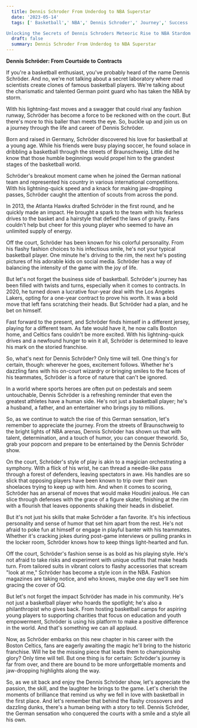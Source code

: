 ```yaml
---
  title: Dennis Schroder From Underdog to NBA Superstar 
  date: '2023-05-14'
  tags: [' Basketball',' NBA',' Dennis Schroder',' Journey',' Success

Unlocking the Secrets of Dennis Schroders Meteoric Rise to NBA Stardom ']
  draft: false
  summary: Dennis Schroder From Underdog to NBA Superstar 
---
```

  **Dennis Schröder: From Courtside to Contracts**

If you're a basketball enthusiast, you've probably heard of the name Dennis Schröder. And no, we're not talking about a secret laboratory where mad scientists create clones of famous basketball players. We're talking about the charismatic and talented German point guard who has taken the NBA by storm.

With his lightning-fast moves and a swagger that could rival any fashion runway, Schröder has become a force to be reckoned with on the court. But there's more to this baller than meets the eye. So, buckle up and join us on a journey through the life and career of Dennis Schröder.

Born and raised in Germany, Schröder discovered his love for basketball at a young age. While his friends were busy playing soccer, he found solace in dribbling a basketball through the streets of Braunschweig. Little did he know that those humble beginnings would propel him to the grandest stages of the basketball world.

Schröder's breakout moment came when he joined the German national team and represented his country in various international competitions. With his lightning-quick speed and a knack for making jaw-dropping passes, Schröder caught the attention of scouts from across the pond.

In 2013, the Atlanta Hawks drafted Schröder in the first round, and he quickly made an impact. He brought a spark to the team with his fearless drives to the basket and a hairstyle that defied the laws of gravity. Fans couldn't help but cheer for this young player who seemed to have an unlimited supply of energy.

Off the court, Schröder has been known for his colorful personality. From his flashy fashion choices to his infectious smile, he's not your typical basketball player. One minute he's driving to the rim, the next he's posting pictures of his adorable kids on social media. Schröder has a way of balancing the intensity of the game with the joy of life.

But let's not forget the business side of basketball. Schröder's journey has been filled with twists and turns, especially when it comes to contracts. In 2020, he turned down a lucrative four-year deal with the Los Angeles Lakers, opting for a one-year contract to prove his worth. It was a bold move that left fans scratching their heads. But Schröder had a plan, and he bet on himself.

Fast forward to the present, and Schröder finds himself in a different jersey, playing for a different team. As fate would have it, he now calls Boston home, and Celtics fans couldn't be more excited. With his lightning-quick drives and a newfound hunger to win it all, Schröder is determined to leave his mark on the storied franchise.

So, what's next for Dennis Schröder? Only time will tell. One thing's for certain, though: wherever he goes, excitement follows. Whether he's dazzling fans with his on-court wizardry or bringing smiles to the faces of his teammates, Schröder is a force of nature that can't be ignored.

In a world where sports heroes are often put on pedestals and seem untouchable, Dennis Schröder is a refreshing reminder that even the greatest athletes have a human side. He's not just a basketball player; he's a husband, a father, and an entertainer who brings joy to millions.

So, as we continue to watch the rise of this German sensation, let's remember to appreciate the journey. From the streets of Braunschweig to the bright lights of NBA arenas, Dennis Schröder has shown us that with talent, determination, and a touch of humor, you can conquer theworld. So, grab your popcorn and prepare to be entertained by the Dennis Schröder show.

On the court, Schröder's style of play is akin to a magician orchestrating a symphony. With a flick of his wrist, he can thread a needle-like pass through a forest of defenders, leaving spectators in awe. His handles are so slick that opposing players have been known to trip over their own shoelaces trying to keep up with him. And when it comes to scoring, Schröder has an arsenal of moves that would make Houdini jealous. He can slice through defenses with the grace of a figure skater, finishing at the rim with a flourish that leaves opponents shaking their heads in disbelief.

But it's not just his skills that make Schröder a fan favorite. It's his infectious personality and sense of humor that set him apart from the rest. He's not afraid to poke fun at himself or engage in playful banter with his teammates. Whether it's cracking jokes during post-game interviews or pulling pranks in the locker room, Schröder knows how to keep things light-hearted and fun.

Off the court, Schröder's fashion sense is as bold as his playing style. He's not afraid to take risks and experiment with unique outfits that make heads turn. From tailored suits in vibrant colors to flashy accessories that scream "look at me," Schröder has become a style icon in the NBA. Fashion magazines are taking notice, and who knows, maybe one day we'll see him gracing the cover of GQ.

But let's not forget the impact Schröder has made in his community. He's not just a basketball player who hoards the spotlight; he's also a philanthropist who gives back. From hosting basketball camps for aspiring young players to supporting charities that focus on education and youth empowerment, Schröder is using his platform to make a positive difference in the world. And that's something we can all applaud.

Now, as Schröder embarks on this new chapter in his career with the Boston Celtics, fans are eagerly awaiting the magic he'll bring to the historic franchise. Will he be the missing piece that leads them to championship glory? Only time will tell. But one thing is for certain: Schröder's journey is far from over, and there are bound to be more unforgettable moments and jaw-dropping highlights along the way.

So, as we sit back and enjoy the Dennis Schröder show, let's appreciate the passion, the skill, and the laughter he brings to the game. Let's cherish the moments of brilliance that remind us why we fell in love with basketball in the first place. And let's remember that behind the flashy crossovers and dazzling dunks, there's a human being with a story to tell. Dennis Schröder, the German sensation who conquered the courts with a smile and a style all his own.
  